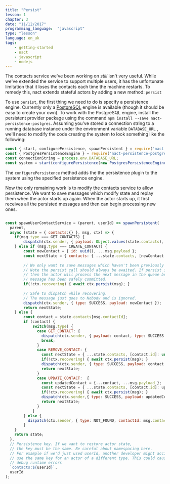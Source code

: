 ```yaml
---
title: "Persist"
lesson: 1
chapter: 3
date: "11/12/2017"
programming_language:  "javascript"
type: "lesson"
language: en_uk
tags:
    - getting-started
    - nact
    - javascript
    - nodejs
---
```

<!-- <a class="remix-button" href="https://glitch.com/edit/#!/remix/nact-contacts-3" target="_blank">
  <button>
    <img src="/img/code-fork-symbol.svg"/> REMIX
  </button>
</a> -->

The contacts service we've been working on *still* isn't very useful. While we've extended the service to support multiple users, it has the unfortunate limitation that it loses the contacts each time the machine restarts. To remedy this, nact extends stateful actors by adding a new method: `persist` 

To use `persist`, the first thing we need to do is specify a persistence engine. Currently only a [PostgreSQL](https://github.com/ncthbrt/nact-persistence-postgres) engine is available (though it should be easy to create your own). To work with the PostgreSQL engine, install the persistent provider package using the command `npm install --save nact-persistence-postgres`.  Assuming you've stored a connection string to a running database instance under the environment variable `DATABASE_URL` , we'll need to modify the code creating the system to look something like the following:

```js
const { start, configurePersistence, spawnPersistent } = require('nact');
const { PostgresPersistenceEngine } = require('nact-persistence-postgres');
const connectionString = process.env.DATABASE_URL;
const system = start(configurePersistence(new PostgresPersistenceEngine(connectionString)));
```

The `configurePersistence` method adds the the persistence plugin to the system using the specified persistence engine.

Now the only remaining work is to modify the contacts service to allow persistence. We want to save messages which modify state and replay them when the actor starts up again. When the actor starts up, it first receives all the persisted messages and then can begin processing new ones.

```js

const spawnUserContactService = (parent, userId) => spawnPersistent(
  parent,
  async (state = { contacts:{} }, msg, ctx) => {    
    if(msg.type === GET_CONTACTS) {        
      	dispatch(ctx.sender, { payload: Object.values(state.contacts), type: SUCCESS });
    } else if (msg.type === CREATE_CONTACT) {
        const newContact = { id: uuid(), ...msg.payload };
        const nextState = { contacts: { ...state.contacts, [newContact.id]: newContact } };
      	
      	// We only want to save messages which haven't been previously persisted 
      	// Note the persist call should always be awaited. If persist is not awaited, 
      	// then the actor will process the next message in the queue before the 
      	// message has been safely committed. 
        if(!ctx.recovering) { await ctx.persist(msg); }
      	
      	// Safe to dispatch while recovering. 
      	// The message just goes to Nobody and is ignored.      
        dispatch(ctx.sender, { type: SUCCESS, payload: newContact });            
        return nextState;
    } else {
        const contact = state.contacts[msg.contactId];
        if (contact) {
            switch(msg.type) {
              case GET_CONTACT: {
                dispatch(ctx.sender, { payload: contact, type: SUCCESS }, ctx.self);
                break;
              }
              case REMOVE_CONTACT: {
                const nextState = { ...state.contacts, [contact.id]: undefined };
                if(!ctx.recovering) { await ctx.persist(msg); }
                dispatch(ctx.sender, { type: SUCCESS, payload: contact }, ctx.self);                  
                return nextState;                 
              }
              case UPDATE_CONTACT:  {
                const updatedContact = {...contact, ...msg.payload };
                const nextState = { ...state.contacts, [contact.id]: updatedContact };
                if(!ctx.recovering) { await ctx.persist(msg); }                
                dispatch(ctx.sender,{ type: SUCCESS, payload: updatedContact }, ctx.self);                
                return nextState;                 
              }
            }
        } else {          
          dispatch(ctx.sender, { type: NOT_FOUND, contactId: msg.contactId }, ctx.sender);
        }
    }
    return state;
  },
  // Persistence key. If we want to restore actor state,
  // the key must be the same. Be careful about namespacing here. 
  // For example if we'd just used userId, another developer might accidentally
  // use the same key for an actor of a different type. This could cause difficult to 
  // debug runtime errors
  `contacts:${userId}`,
  userId
);
```
